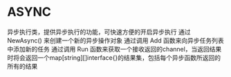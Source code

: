 # ASYNC

异步执行类，提供异步执行的功能，可快速方便的开启异步执行
通过NewAsync() 来创建一个新的异步操作对象
通过调用 Add 函数来向异步任务列表中添加新的任务
通过调用 Run 函数来获取一个接收返回的channel，当返回结果时将会返回一个map[string][]interface{}的结果集，包括每个异步函数所返回的所有的结果




